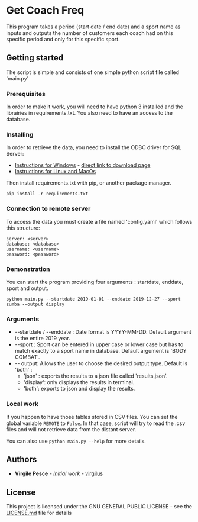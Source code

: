 # Get Coach Freq

This program takes a period (start date / end date) and a sport name as inputs and outputs the number of customers each coach had on this specific period and only for this specific sport.

## Getting started

The script is simple and consists of one simple python script file called 'main.py'

### Prerequisites

In order to make it work, you will need to have python 3 installed and the librairies in requirements.txt. You also need to have an access to the database.


### Installing

In order to retrieve the data, you need to install the ODBC driver for SQL Server:
- [Instructions for Windows](https://docs.microsoft.com/fr-fr/sql/connect/odbc/windows/microsoft-odbc-driver-for-sql-server-on-windows?view=sql-server-ver15) - [direct link to download page](https://docs.microsoft.com/fr-fr/sql/connect/odbc/download-odbc-driver-for-sql-server?view=sql-server-ver15#download-for-windows)
- [Instructions for Linux and MacOs](https://docs.microsoft.com/fr-fr/sql/connect/odbc/linux-mac/system-requirements?view=sql-server-ver15)

Then install requirements.txt with pip, or another package manager.

```
pip install -r requirements.txt
```
### Connection to remote server

To access the data you must create a file named 'config.yaml' which follows this structure:

```
server: <server>
database: <database>
username: <username>
password: <password>
```

### Demonstration

You can start the program providing four arguments : startdate, enddate, sport and output. 

```
python main.py --startdate 2019-01-01 --enddate 2019-12-27 --sport zumba --output display 
```

### Arguments

- --startdate / --enddate : Date format is YYYY-MM-DD. Default argument is the entire 2019 year.
- --sport : Sport can be entered in upper case or lower case but has to match exactly to a sport name in database. Default argument is 'BODY COMBAT'.
- -- output:  Allows the user to choose the desired output type. Default is 'both' :
    - 'json' : exports the results to a json file called 'results.json'.
    - 'display': only displays the results in terminal.
    - 'both': exports to json and display the results.

### Local work

If you happen to have those tables stored in CSV files. You can set the global variable ``REMOTE`` to ``False``. In that case, script will try to read the .csv files and will not retrieve data from the distant server.

You can also use ``python main.py --help`` for more details.

## Authors

* **Virgile Pesce** - *Initial work* - [virgilus](https://github.com/virgilus)

## License

This project is licensed under the GNU GENERAL PUBLIC LICENSE - see the [LICENSE.md](LICENSE.md) file for details